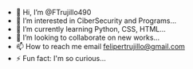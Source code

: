 - 👋 Hi, I’m @FTrujillo490
- 👀 I’m interested in CiberSecurity and Programs...
- 🌱 I’m currently learning Python, CSS, HTML...
- 🔎 I’m looking to collaborate on new works...
- 📫 How to reach me email felipertrujillo@gmail.com
- ⚡ Fun fact: I'm so curious...

<!---
FTrujillo490/FTrujillo490 is a ✨ special ✨ repository because its `README.md` (this file) appears on your GitHub profile.
You can click the Preview link to take a look at your changes.
--->
